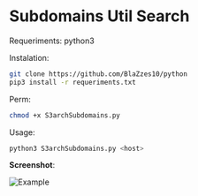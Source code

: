 # Subdomains Util Search
Requeriments: python3

Instalation:
```bash
git clone https://github.com/BlaZzes10/python
pip3 install -r requeriments.txt
```  

Perm:
```bash
chmod +x S3archSubdomains.py
```  

Usage:
```bash
python3 S3archSubdomains.py <host>
```  
**Screenshot**:





![Example](https://github.com/BlaZzes10/python/blob/master/assets/image.png)

